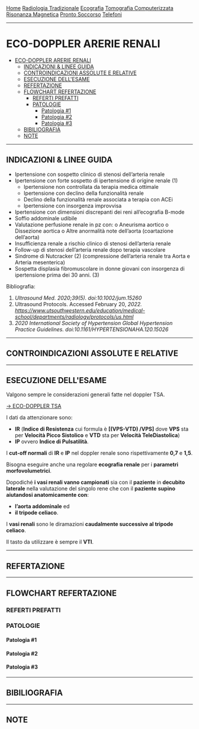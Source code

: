 <div class="topnav">
  <a href="https://sl-rad.github.io/SL-Rad-Vademecum">Home</a>
  <a href="https://sl-rad.github.io/SL-Rad-Vademecum/radiologia_tradizionale.html">Radiologia Tradizionale</a>
  <a href="https://sl-rad.github.io/SL-Rad-Vademecum/ecografia.html">Ecografia</a>
  <a href="https://sl-rad.github.io/SL-Rad-Vademecum/tomografia_computerizzata.html">Tomografia Computerizzata</a>
  <a href="https://sl-rad.github.io/SL-Rad-Vademecum/risonanza_magnetica.html">Risonanza Magnetica</a>
  <a href="https://sl-rad.github.io/SL-Rad-Vademecum/pronto_soccorso.html">Pronto Soccorso</a>
  <a href="https://sl-rad.github.io/SL-Rad-Vademecum/contatti.html">Telefoni</a>
</div>

---

# ECO-DOPPLER ARERIE RENALI

- [ECO-DOPPLER ARERIE RENALI](#eco-doppler-arerie-renali)
  - [INDICAZIONI & LINEE GUIDA](#indicazioni--linee-guida)
  - [CONTROINDICAZIONI ASSOLUTE E RELATIVE](#controindicazioni-assolute-e-relative)
  - [ESECUZIONE DELL'ESAME](#esecuzione-dellesame)
  - [REFERTAZIONE](#refertazione)
  - [FLOWCHART REFERTAZIONE](#flowchart-refertazione)
    - [REFERTI PREFATTI](#referti-prefatti)
    - [PATOLOGIE](#patologie)
      - [Patologia #1](#patologia-1)
      - [Patologia #2](#patologia-2)
      - [Patologia #3](#patologia-3)
  - [BIBILIOGRAFIA](#bibiliografia)
  - [NOTE](#note)

---

## INDICAZIONI & LINEE GUIDA

-	Ipertensione con sospetto clinico di stenosi dell’arteria renale
-	Ipertensione con forte sospetto di ipertensione di origine renale (1)
    - Ipertensione non controllata da terapia medica ottimale
    - Ipertensione con declino della funzionalità renale
    - Declino della funzionalità renale associata a terapia con ACEi
    - Ipertensione con insorgenza improvvisa
-	Ipertensione con dimensioni discrepanti dei reni all’ecografia B-mode
-	Soffio addominale udibile
-	Valutazione perfusione renale in pz con:
  o	Aneurisma aortico
  o	Dissezione aortica
  o	Altre anormalità note dell’aorta (coartazione dell’aorta)
-	Insufficienza renale a rischio clinico di stenosi dell’arteria renale
-	Follow-up di stenosi dell’arteria renale dopo terapia vascolare
-	Sindrome di Nutcracker (2) (compressione dell’arteria renale tra Aorta e Arteria mesenterica) 
-	Sospetta displasia fibromuscolare in donne giovani con insorgenza di ipertensione prima dei 30 anni. (3)


Bibliografia:

1. *Ultrasound Med. 2020;39(5). doi:10.1002/jum.15260*
2. Ultrasound Protocols. Accessed February 20, *2022. https://www.utsouthwestern.edu/education/medical-school/departments/radiology/protocols/us.html*
3. *2020 International Society of Hypertension Global Hypertension Practice Guidelines. doi:10.1161/HYPERTENSIONAHA.120.15026*


---

## CONTROINDICAZIONI ASSOLUTE E RELATIVE

---

## ESECUZIONE DELL'ESAME

Valgono sempre le considerazioni generali fatte nel doppler TSA.

[&rarr; ECO-DOPPLER TSA](https://sl-rad.github.io/SL-Rad-Vademecum/exam_flowchart/ECO/eco_color_doppler_tsa.html#esecuzione-dellesame)

I dati da attenzionare sono: 
- **IR** (**Indice di Resistenza** cui formula è **[(VPS-VTD) /VPS]** dove **VPS** sta per **Velocità Picco Sistolico** e **VTD** sta per **Velocità TeleDiastolica**)
- **IP** ovvero **Indice di Pulsatilità**. 

I **cut-off normali** di **IR** e **IP** nel doppler renale sono rispettivamente **0,7** e **1,5**. 

Bisogna eseguire anche una regolare **ecografia renale** per i **parametri morfovolumetrici**. 

Dopodiché **i vasi renali vanno campionati** sia con il **paziente** in **decubito laterale** nella valutazione del singolo rene che con il **paziente** **supino** **aiutandosi anatomicamente con**:
- **l’aorta addominale** ed 
- **il tripode celiaco**.

I **vasi renali** sono le diramazioni **caudalmente successive al tripode celiaco**. 


Il tasto da utilizzare è sempre il **VTI**.

---

## REFERTAZIONE

---

## FLOWCHART REFERTAZIONE

### REFERTI PREFATTI
### PATOLOGIE

#### Patologia #1
#### Patologia #2
#### Patologia #3

---

## BIBILIOGRAFIA

---

## NOTE